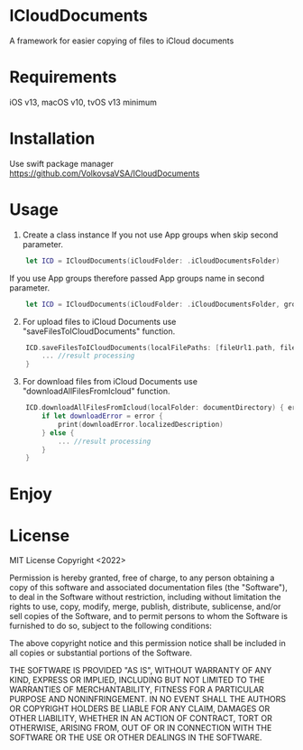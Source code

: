 # ICloudDocuments

A framework for easier copying of files to iСloud documents

Requirements
=====================
iOS v13, macOS v10, tvOS v13 minimum

Installation
=====================
Use swift package manager
<https://github.com/VolkovsaVSA/ICloudDocuments>

Usage
=====================
1. Create a class instance
If you not use App groups when skip second parameter.
```swift
    let ICD = ICloudDocuments(iCloudFolder: .iCloudDocumentsFolder)
```
If you use App groups therefore passed App groups name in second parameter.
```swift
    let ICD = ICloudDocuments(iCloudFolder: .iCloudDocumentsFolder, groupName: "group.Name")
```
2. For upload files to iCloud Documents use "saveFilesToICloudDocuments" function.

```swift
    ICD.saveFilesToICloudDocuments(localFilePaths: [fileUrl1.path, fileUrl2.path]) { result in
        ... //result processing
    }
```

3. For download files from iCloud Documents use "downloadAllFilesFromIcloud" function.

```swift
    ICD.downloadAllFilesFromIcloud(localFolder: documentDirectory) { error in
        if let downloadError = error {
            print(downloadError.localizedDescription)
        } else {
            ... //result processing
        }
    }
```

Enjoy
=====================


License
=====================
MIT License
Copyright <2022> <Sergei Volov>

Permission is hereby granted, free of charge, to any person obtaining a copy of this software and associated documentation files (the "Software"), to deal in the Software without restriction, including without limitation the rights to use, copy, modify, merge, publish, distribute, sublicense, and/or sell copies of the Software, and to permit persons to whom the Software is furnished to do so, subject to the following conditions:

The above copyright notice and this permission notice shall be included in all copies or substantial portions of the Software.

THE SOFTWARE IS PROVIDED "AS IS", WITHOUT WARRANTY OF ANY KIND, EXPRESS OR IMPLIED, INCLUDING BUT NOT LIMITED TO THE WARRANTIES OF MERCHANTABILITY, FITNESS FOR A PARTICULAR PURPOSE AND NONINFRINGEMENT. IN NO EVENT SHALL THE AUTHORS OR COPYRIGHT HOLDERS BE LIABLE FOR ANY CLAIM, DAMAGES OR OTHER LIABILITY, WHETHER IN AN ACTION OF CONTRACT, TORT OR OTHERWISE, ARISING FROM, OUT OF OR IN CONNECTION WITH THE SOFTWARE OR THE USE OR OTHER DEALINGS IN THE SOFTWARE.
